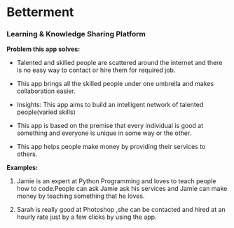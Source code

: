 # Betterment

### Learning & Knowledge Sharing Platform

**Problem this app solves:**

* Talented and skilled people are scattered around the internet and there is no easy way to contact or hire them for required job.

* This app brings all the skilled people under one umbrella and makes collaboration easier.

* Insights: This app aims to build an intelligent network of talented people(varied skills)

* This app is based on the premise that every individual is good at something and everyone is unique in some way or the other.

* This app helps people make money by providing their services to others.

**Examples:**

1. Jamie is an expert at Python Programming and loves to teach people how to code.People can ask Jamie ask his services and Jamie can make money by teaching something that he loves.

1. Sarah is really good at Photoshop ,she can be contacted and hired at an hourly rate just by a few clicks by using the app.
